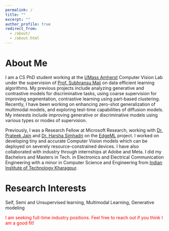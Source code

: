```yaml
---
permalink: /
title: ""
excerpt: ""
author_profile: true
redirect_from: 
  - /about/
  - /about.html
---
```


About Me
==================
I am a CS PhD student working at the [UMass Amherst](https://www.cics.umass.edu/) Computer Vision Lab under the supervision of [Prof. Subhransu Maji](https://people.cs.umass.edu/~smaji/) on data efficient learning algorithms. My previous projects include analyzing generative and contrastive models for discriminative tasks, using coarse supervision for improving segmentation, contrastive learning using part-based clustering. Recently, I have been working on enhancing zero-shot generalization of multimodal models, and exploring test-time capabilities of diffusion models. My interests include improving generative or discriminative models using various types or modes of supervision.  

Previously, I was a Research Fellow at Microsoft Research, working with [Dr. Prateek Jain](https://www.prateekjain.org/) and [Dr. Harsha Simhadri](http://harsha-simhadri.org/) on the [EdgeML](https://github.com/microsoft/EdgeML/) project. I worked on developing tiny and accurate Computer Vision models which can be deployed on severely resource-constrained devices. I have also collaborated with industry through internships at Adobe and Meta. I did my Bachelors and Masters in Tech. in Electronics and Electrical Communication Engineering with a minor in Computer Science and Engineering from [Indian Institute of Technology Kharagpur](https://www.iitkgp.ac.in/).

Research Interests
==================
Self, Semi and Unsupervised learning, Multimodal Learning, Generative modeling


<span style="color: red;">I am seeking full-time industry positions. Feel free to reach out if you think I am a good fit!</span>
